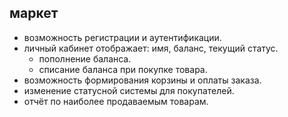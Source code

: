 ## маркет

   - возможность регистрации и аутентификации.
   - личный кабинет отображает: имя, баланс, текущий статус.
     - пополнение баланса.
     - списание баланса при покупке товара.
   - возможность формирования корзины и оплаты заказа.
   - изменение статусной системы для покупателей.
   - отчёт по наиболее продаваемым товарам.
